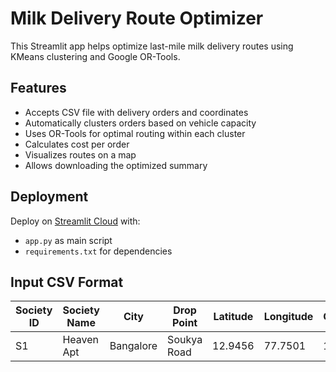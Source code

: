 # Milk Delivery Route Optimizer

This Streamlit app helps optimize last-mile milk delivery routes using KMeans clustering and Google OR-Tools.

## Features

- Accepts CSV file with delivery orders and coordinates
- Automatically clusters orders based on vehicle capacity
- Uses OR-Tools for optimal routing within each cluster
- Calculates cost per order
- Visualizes routes on a map
- Allows downloading the optimized summary

## Deployment

Deploy on [Streamlit Cloud](https://streamlit.io/cloud) with:

- `app.py` as main script
- `requirements.txt` for dependencies

## Input CSV Format

| Society ID | Society Name | City     | Drop Point   | Latitude | Longitude | Orders |
|------------|--------------|----------|--------------|----------|-----------|--------|
| S1         | Heaven Apt   | Bangalore| Soukya Road  | 12.9456  | 77.7501   | 120    |

